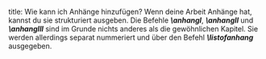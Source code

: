 title: Wie kann ich Anhänge hinzufügen?
Wenn deine Arbeit Anhänge hat, kannst du sie strukturiert ausgeben. Die Befehle ***\anhangI***, ***\anhangII*** und
***\anhangIII*** sind im Grunde nichts anderes als die gewöhnlichen Kapitel.
Sie werden allerdings separat nummeriert und über den Befehl ***\listofanhang*** ausgegeben.
